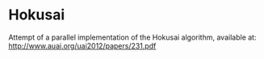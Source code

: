 # Hokusai

Attempt of a parallel implementation of the Hokusai algorithm, available at: http://www.auai.org/uai2012/papers/231.pdf
